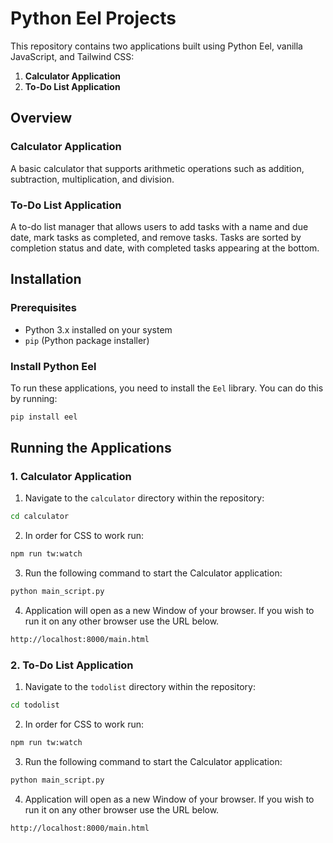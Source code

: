 # Python Eel Projects

This repository contains two applications built using Python Eel, vanilla JavaScript, and Tailwind CSS:

1. **Calculator Application**
2. **To-Do List Application**

## Overview

### Calculator Application

A basic calculator that supports arithmetic operations such as addition, subtraction, multiplication, and division.

### To-Do List Application

A to-do list manager that allows users to add tasks with a name and due date, mark tasks as completed, and remove tasks. Tasks are sorted by completion status and date, with completed tasks appearing at the bottom.

## Installation

### Prerequisites

- Python 3.x installed on your system
- `pip` (Python package installer)

### Install Python Eel

To run these applications, you need to install the `Eel` library. You can do this by running:

```bash
pip install eel
```

## Running the Applications

### 1. Calculator Application

1. Navigate to the `calculator` directory within the repository:
```bash
cd calculator
```
2. In order for CSS to work run:
```bash
npm run tw:watch
```
3. Run the following command to start the Calculator application:
```bash
python main_script.py
```
4. Application will open as a new Window of your browser. If you wish to run it on any other browser use the URL below.
```bash
http://localhost:8000/main.html
```
### 2. To-Do List Application
1. Navigate to the `todolist` directory within the repository:
```bash
cd todolist
```
2. In order for CSS to work run:
```bash
npm run tw:watch
```
3. Run the following command to start the Calculator application:
```bash
python main_script.py
```
4. Application will open as a new Window of your browser. If you wish to run it on any other browser use the URL below.
```bash
http://localhost:8000/main.html
```
